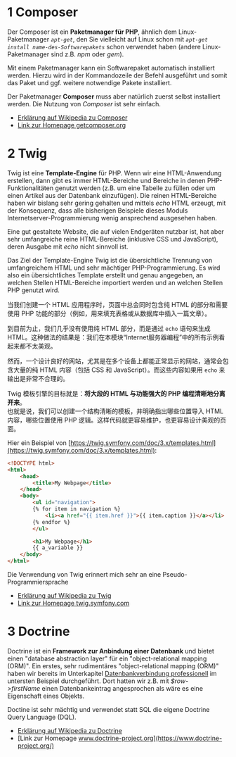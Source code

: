 

# 1 **Composer**  
Der Composer ist ein **Paketmanager für PHP**, ähnlich dem Linux-Paketmanager _`apt-get`_, den Sie vielleicht auf Linux schon mit _`apt-get install name-des-Softwarepakets`_ schon verwendet haben (andere Linux-Paketmanager sind z.B. _npm_ oder _gem_).

Mit einem Paketmanager kann ein Softwarepaket automatisch installiert werden. Hierzu wird in der Kommandozeile der Befehl ausgeführt und somit das Paket und ggf. weitere notwendige Pakete installiert.

Der Paketmanager **Composer** muss aber natürlich zuerst selbst installiert werden. Die Nutzung von _Composer_ ist sehr einfach.

- [Erklärung auf Wikipedia zu Composer](https://de.wikipedia.org/wiki/Composer_\(Paketverwaltung\))
- [Link zur Homepage getcomposer.org](https://getcomposer.org/)



# 2 **Twig**  

Twig ist eine **Template-Engine** für PHP. Wenn wir eine HTML-Anwendung erstellen, dann gibt es immer HTML-Bereiche und Bereiche in denen PHP-Funktionalitäten genutzt werden (z.B. um eine Tabelle zu füllen oder um einen Artikel aus der Datenbank einzufügen). Die reinen HTML-Bereiche haben wir bislang sehr gering gehalten und mittels _echo_ HTML erzeugt, mit der Konsequenz, dass alle bisherigen Beispiele dieses Moduls Internetserver-Programmierung wenig ansprechend ausgesehen haben.

Eine gut gestaltete Website, die auf vielen Endgeräten nutzbar ist, hat aber sehr umfangreiche reine HTML-Bereiche (inklusive CSS und JavaScript), deren Ausgabe mit _echo_ nicht sinnvoll ist.

Das Ziel der Template-Engine Twig ist die übersichtliche Trennung von umfangreichem HTML und sehr mächtiger PHP-Programmierung. Es wird also ein übersichtliches Template erstellt und genau angegeben, an welchen Stellen HTML-Bereiche importiert werden und an welchen Stellen PHP genutzt wird.

当我们创建一个 HTML 应用程序时，页面中总会同时包含纯 HTML 的部分和需要使用 PHP 功能的部分（例如，用来填充表格或从数据库中插入一篇文章）。

到目前为止，我们几乎没有使用纯 HTML 部分，而是通过 `echo` 语句来生成 HTML。这种做法的结果是：我们在本模块“Internet服务器编程”中的所有示例看起来都不太美观。

然而，一个设计良好的网站，尤其是在多个设备上都能正常显示的网站，通常会包含大量的纯 HTML 内容（包括 CSS 和 JavaScript）。而这些内容如果用 `echo` 来输出是非常不合理的。

Twig 模板引擎的目标就是：**将大段的 HTML 与功能强大的 PHP 编程清晰地分离开来**。  
也就是说，我们可以创建一个结构清晰的模板，并明确指出哪些位置导入 HTML 内容，哪些位置使用 PHP 逻辑。这样代码就更容易维护，也更容易设计美观的页面。






Hier ein Beispiel von [https://twig.symfony.com/doc/3.x/templates.html](https://twig.symfony.com/doc/3.x/templates.html):

```html
<!DOCTYPE html>
<html>
    <head>
        <title>My Webpage</title>
    </head>
    <body>
        <ul id="navigation">
        {% for item in navigation %}
            <li><a href="{{ item.href }}">{{ item.caption }}</a></li>
        {% endfor %}
        </ul>

        <h1>My Webpage</h1>
        {{ a_variable }}
    </body>
</html>
```
Die Verwendung von Twig erinnert mich sehr an eine Pseudo-Programmiersprache

- [Erklärung auf Wikipedia zu Twig](https://de.wikipedia.org/wiki/Twig_\(Template-Engine\))
- [Link zur Homepage twig.symfony.com](https://twig.symfony.com/)


# 3 **Doctrine**  

Doctrine ist ein **Framework zur Anbindung einer Datenbank** und bietet einen "database abstraction layer" für ein "object-relational mapping (ORM)". Ein erstes, sehr rudimentäres "object-relational mapping (ORM)" haben wir bereits im Unterkapitel [Datenbankverbindung professionell](https://isp.eduloop.de/loop/Datenbankverbindung_professionell "Datenbankverbindung professionell") im untersten Beispiel durchgeführt. Dort hatten wir z.B. mit _$row->firstName_ einen Datenbankeintrag angesprochen als wäre es eine Eigenschaft eines Objekts.

Doctine ist sehr mächtig und verwendet statt SQL die eigene Doctrine Query Language (DQL).

- [Erklärung auf Wikipedia zu Doctrine](https://de.wikipedia.org/wiki/Doctrine_\(PHP\))
- [Link zur Homepage www.doctrine-project.org](https://www.doctrine-project.org/)

